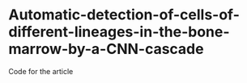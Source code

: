 # Automatic-detection-of-cells-of-different-lineages-in-the-bone-marrow-by-a-CNN-cascade
Code for the article
